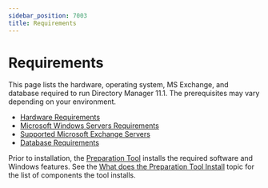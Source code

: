 ```yaml
---
sidebar_position: 7003
title: Requirements
---
```


# Requirements

This page lists the hardware, operating system, MS Exchange, and database required to run Directory Manager 11.1. The prerequisites may vary depending on your environment.

* [Hardware Requirements](Hardware "Hardware Requirements")
* [Microsoft Windows Servers Requirements](WindowsServer "Microsoft Windows Servers Requirements")
* [Supported Microsoft Exchange Servers](ExchangeServers "Supported Microsoft Exchange Servers")
* [Database Requirements](Database "Database Requirements")

Prior to installation, the [Preparation Tool](../Install/Installer/PreparationTool "Preparation Tool") installs the required software and Windows features. See the [What does the Preparation Tool Install](../Install/Installer/WhatPrepInstall "What does the Preparation Tool Install") topic for the list of components the tool installs.